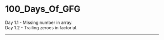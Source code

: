 # 100_Days_Of_GFG
Day 1.1 - Missing number in array. <br>
Day 1.2 - Trailing zeroes in factorial. <br><hr>